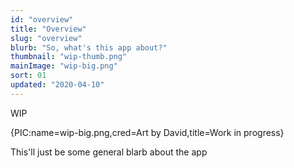 ```yaml
---
id: "overview"
title: "Overview"
slug: "overview"
blurb: "So, what's this app about?"
thumbnail: "wip-thumb.png"
mainImage: "wip-big.png"
sort: 01
updated: "2020-04-10"
---
```


WIP

{PIC:name=wip-big.png,cred=Art by David,title=Work in progress}

This'll just be some general blarb about the app
